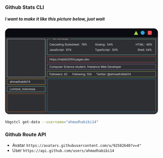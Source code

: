 ### Github Stats CLI

##### I want to make it like this picture below, just wait

![Preview](/assets/img/preview.png)

```sh
hbgstcl get-data --username="ahmadhabibi14"
```

### Github Route API
- Avatar `https://avatars.githubusercontent.com/u/92582640?v=4"`
- User `https://api.github.com/users/ahmadhabibi14`